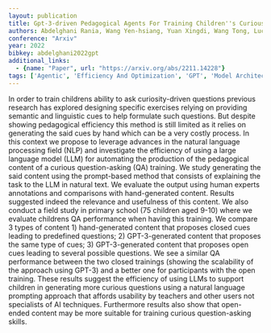 ```yaml
---
layout: publication
title: Gpt-3-driven Pedagogical Agents For Training Children''s Curious Question-asking Skills
authors: Abdelghani Rania, Wang Yen-hsiang, Yuan Xingdi, Wang Tong, Lucas Pauline, Sauzéon Hélène, Oudeyer Pierre-yves
conference: "Arxiv"
year: 2022
bibkey: abdelghani2022gpt
additional_links:
  - {name: "Paper", url: "https://arxiv.org/abs/2211.14228"}
tags: ['Agentic', 'Efficiency And Optimization', 'GPT', 'Model Architecture', 'Pretraining Methods', 'Prompting', 'RAG', 'Reinforcement Learning', 'Training Techniques']
---
```

In order to train childrens ability to ask curiosity-driven questions previous research has explored designing specific exercises relying on providing semantic and linguistic cues to help formulate such questions. But despite showing pedagogical efficiency this method is still limited as it relies on generating the said cues by hand which can be a very costly process. In this context we propose to leverage advances in the natural language processing field (NLP) and investigate the efficiency of using a large language model (LLM) for automating the production of the pedagogical content of a curious question-asking (QA) training. We study generating the said content using the prompt-based method that consists of explaining the task to the LLM in natural text. We evaluate the output using human experts annotations and comparisons with hand-generated content. Results suggested indeed the relevance and usefulness of this content. We also conduct a field study in primary school (75 children aged 9-10) where we evaluate childrens QA performance when having this training. We compare 3 types of content 1) hand-generated content that proposes closed cues leading to predefined questions; 2) GPT-3-generated content that proposes the same type of cues; 3) GPT-3-generated content that proposes open cues leading to several possible questions. We see a similar QA performance between the two closed trainings (showing the scalability of the approach using GPT-3) and a better one for participants with the open training. These results suggest the efficiency of using LLMs to support children in generating more curious questions using a natural language prompting approach that affords usability by teachers and other users not specialists of AI techniques. Furthermore results also show that open-ended content may be more suitable for training curious question-asking skills.
